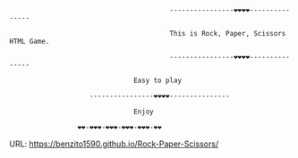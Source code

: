 
                                            ----------------❤️❤️❤️❤️---------------

                                            This is Rock, Paper, Scissors HTML Game.

                                            ----------------❤️❤️❤️❤️---------------
											
						           Easy to play
											
					    ----------------❤️❤️❤️❤️---------------
											
							       Enjoy
															 
					 ❤️❤️-❤️❤️❤️-❤️❤️❤️-❤️❤️❤️-❤️❤️❤️-❤️❤️


URL: https://benzito1590.github.io/Rock-Paper-Scissors/									
